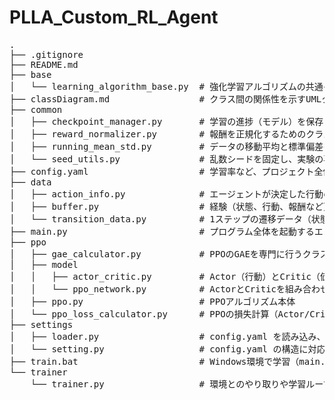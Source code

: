 # PLLA_Custom_RL_Agent
<pre>
.
├── .gitignore
├── README.md
├── base
│   └── learning_algorithm_base.py  # 強化学習アルゴリズムの共通インターフェース
├── classDiagram.md                 # クラス間の関係性を示すUMLクラス図
├── common
│   ├── checkpoint_manager.py       # 学習の進捗（モデル）を保存・読み込みする管理クラス
│   ├── reward_normalizer.py        # 報酬を正規化するためのクラス
│   ├── running_mean_std.py         # データの移動平均と標準偏差を計算
│   └── seed_utils.py               # 乱数シードを固定し、実験の再現性を保つためのクラス
├── config.yaml                     # 学習率など、プロジェクト全体の設定を管理するファイル
├── data
│   ├── action_info.py              # エージェントが決定した行動の情報を格納するデータクラス
│   ├── buffer.py                   # 経験（状態、行動、報酬など）を一時的に保存するバッファ
│   └── transition_data.py          # 1ステップの遷移データ（状態、報酬など）の型を定義
├── main.py                         # プログラム全体を起動するエントリーポイント
├── ppo
│   ├── gae_calculator.py           # PPOのGAEを専門に行うクラス
│   ├── model
│   │   ├── actor_critic.py         # Actor（行動）とCritic（価値）のニューラルネットワーク定義
│   │   └── ppo_network.py          # ActorとCriticを組み合わせたPPOネットワーク全体を構築
│   ├── ppo.py                      # PPOアルゴリズム本体
│   └── ppo_loss_calculator.py      # PPOの損失計算（Actor/Critic損失）を専門に行うクラス
├── settings
│   ├── loader.py                   # config.yaml を読み込み、Pythonオブジェクトに変換するローダー
│   └── setting.py                  # config.yaml の構造に対応するPydantic（設定）モデル
├── train.bat                       # Windows環境で学習（main.py）を開始するための実行ファイル
└── trainer
    └── trainer.py                  # 環境とのやり取りや学習ループ全体を管理・実行するクラス
</pre>
